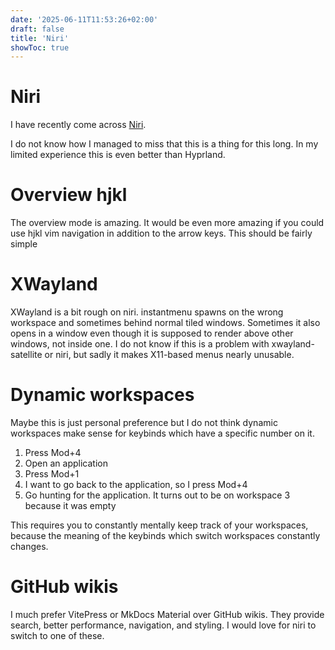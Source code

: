 ```yaml
---
date: '2025-06-11T11:53:26+02:00'
draft: false
title: 'Niri'
showToc: true
---
```


# Niri

I have recently come across [Niri](https://github.com/YaLTeR/niri).

I do not know how I managed to miss that this is a thing for this long. 
In my limited experience this is even better than Hyprland.

# Overview hjkl

The overview mode is amazing. It would be even more amazing if you could use hjkl
vim navigation in addition to the arrow keys. This should be fairly simple

# XWayland

XWayland is a bit rough on niri. instantmenu spawns on the wrong workspace and
sometimes behind normal tiled windows. Sometimes it also opens in a window even
though it is supposed to render above other windows, not inside one. I do not
know if this is a problem with xwayland-satellite or niri, but sadly it makes
X11-based menus nearly unusable.

# Dynamic workspaces

Maybe this is just personal preference but I do not think dynamic workspaces
make sense for keybinds which have a specific number on it.

1. Press Mod+4
2. Open an application
3. Press Mod+1
4. I want to go back to the application, so I press Mod+4
5. Go hunting for the application. It turns out to be on workspace 3 because it was empty

This requires you to constantly mentally keep track of your workspaces, because
the meaning of the keybinds which switch workspaces constantly changes.

# GitHub wikis

I much prefer VitePress or MkDocs Material over GitHub wikis.
They provide search, better performance, navigation, and styling.
I would love for niri to switch to one of these. 

